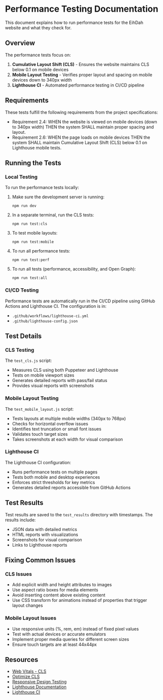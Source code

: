 # Performance Testing Documentation

This document explains how to run performance tests for the EihDah website and what they check for.

## Overview

The performance tests focus on:

1. **Cumulative Layout Shift (CLS)** - Ensures the website maintains CLS below 0.1 on mobile devices
2. **Mobile Layout Testing** - Verifies proper layout and spacing on mobile devices down to 340px width
3. **Lighthouse CI** - Automated performance testing in CI/CD pipeline

## Requirements

These tests fulfill the following requirements from the project specifications:

- Requirement 2.4: WHEN the website is viewed on mobile devices (down to 340px width) THEN the system SHALL maintain proper spacing and layout.
- Requirement 2.6: WHEN the page loads on mobile devices THEN the system SHALL maintain Cumulative Layout Shift (CLS) below 0.1 on Lighthouse mobile tests.

## Running the Tests

### Local Testing

To run the performance tests locally:

1. Make sure the development server is running:
   ```
   npm run dev
   ```

2. In a separate terminal, run the CLS tests:
   ```
   npm run test:cls
   ```

3. To test mobile layouts:
   ```
   npm run test:mobile
   ```

4. To run all performance tests:
   ```
   npm run test:perf
   ```

5. To run all tests (performance, accessibility, and Open Graph):
   ```
   npm run test:all
   ```

### CI/CD Testing

Performance tests are automatically run in the CI/CD pipeline using GitHub Actions and Lighthouse CI. The configuration is in:

- `.github/workflows/lighthouse-ci.yml`
- `.github/lighthouse-config.json`

## Test Details

### CLS Testing

The `test_cls.js` script:

- Measures CLS using both Puppeteer and Lighthouse
- Tests on mobile viewport sizes
- Generates detailed reports with pass/fail status
- Provides visual reports with screenshots

### Mobile Layout Testing

The `test_mobile_layout.js` script:

- Tests layouts at multiple mobile widths (340px to 768px)
- Checks for horizontal overflow issues
- Identifies text truncation or small font issues
- Validates touch target sizes
- Takes screenshots at each width for visual comparison

### Lighthouse CI

The Lighthouse CI configuration:

- Runs performance tests on multiple pages
- Tests both mobile and desktop experiences
- Enforces strict thresholds for key metrics
- Generates detailed reports accessible from GitHub Actions

## Test Results

Test results are saved to the `test_results` directory with timestamps. The results include:

- JSON data with detailed metrics
- HTML reports with visualizations
- Screenshots for visual comparison
- Links to Lighthouse reports

## Fixing Common Issues

### CLS Issues

- Add explicit width and height attributes to images
- Use aspect ratio boxes for media elements
- Avoid inserting content above existing content
- Use CSS transform for animations instead of properties that trigger layout changes

### Mobile Layout Issues

- Use responsive units (%, rem, em) instead of fixed pixel values
- Test with actual devices or accurate emulators
- Implement proper media queries for different screen sizes
- Ensure touch targets are at least 44x44px

## Resources

- [Web Vitals - CLS](https://web.dev/cls/)
- [Optimize CLS](https://web.dev/optimize-cls/)
- [Responsive Design Testing](https://web.dev/responsive-web-design-basics/)
- [Lighthouse Documentation](https://github.com/GoogleChrome/lighthouse)
- [Lighthouse CI](https://github.com/GoogleChrome/lighthouse-ci)